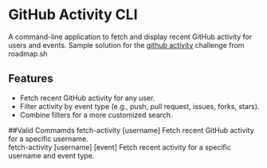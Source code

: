 # GitHub Activity CLI

A command-line application to fetch and display recent GitHub activity for users and events.
Sample solution for the [github activity](https://roadmap.sh/projects/github-user-activity) challenge from roadmap.sh

## Features

- Fetch recent GitHub activity for any user.
- Filter activity by event type (e.g., push, pull request, issues, forks, stars).
- Combine filters for a more customized search.

##Valid Commamds
fetch-activity [username]           Fetch recent GitHub activity for a specific username.  
fetch-activity [username] [event]   Fetch recent activity for a specific username and event type.  

